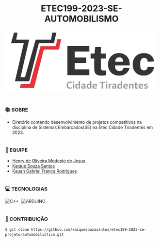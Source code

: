 <h1 align=center>ETEC199-2023-SE-AUTOMOBILISMO</h1>

<p align="center">
  <img src="etec.png" width="500">
</p>

#
### 📚 SOBRE

- Diretório contendo desenvolvimento de projetos competitivos na disciplina de Sistemas Embarcados(SE) na Etec Cidade Tiradentes em 2023.

#
### 🦺 EQUIPE

- [Henry de Oliveira Modesto de Jesus](https://github.com/HenryModesto)
- [Kaique Souza Santos](https://github.com/kaiquesouzasantos)
- [Kauan Gabriel Franca Rodrigues](https://github.com/Kauan-Ts11)

#
### 💻 TECNOLOGIAS

![C++](https://img.shields.io/badge/C%2B%2B-00599C?style=for-the-badge&logo=c%2B%2B&logoColor=white)&nbsp;
![ARDUINO](https://img.shields.io/badge/Arduino-00979D?style=for-the-badge&logo=Arduino&logoColor=white)&nbsp;

#
### 🔗 CONTRIBUIÇÃO

```
$ git clone https://github.com/kaiquesouzasantos/etec199-2023-se-projeto-automobilistico.git 
```
